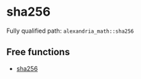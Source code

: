 # sha256

Fully qualified path: `alexandria_math::sha256`

## Free functions

- [sha256](./alexandria_math-sha256-sha256.md)

